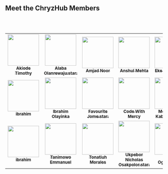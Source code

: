 ## Meet the ChryzHub Members
<br></br>
<!-- How To Add My Profile -->
<!-- Only seven or less persons can be in a column, the `<tr></tr>` tag is used to create a column -->
<!-- Do not leave a space amidst lines, else it won't work -->
<!-- The accounts with star are admins and moderators  -->
<!--
<td align="center">
      <a href="github account url"><img src="profile/display github image url " width="100px;" alt=""/>
      <br/><sub><b>Name </b></sub></a><br/>
    </td>
-->

<!-- CHRYZ-HUB-MEMBERS-LIST:START -->
<!-- prettier-ignore-start -->
<!-- markdownlint-disable -->
<table>
  <tr>
    <td align="center">
      <a href="https://github.com/Timbaron"><img src="https://avatars.githubusercontent.com/u/36372628?v=4" width="100px;" alt=""/>
      <br/><sub><b>Akiode Timothy</b></sub></a><br/>
    </td>
    <td align="center">
      <a href="https://github.com/chryzcodez"><img src="https://avatars.githubusercontent.com/u/77321169?v=4" width="100px;" alt=""/>
      <br/><sub><b>Alaba Olanrewaju:star:</b></sub></a><br/>
    </td>
    <td align="center">
      <a href="https://github.com/AmjadNoor"><img src="https://avatars.githubusercontent.com/u/56997478?v=4" width="100px;" alt=""/>
      <br/><sub><b>Amjad Noor</b></sub></a><br/>
    </td>
    <td align="center">
      <a href="https://github.com/Anshul7sp1"><img src="https://avatars.githubusercontent.com/u/52310272?v=4" width="100px;" alt=""/>
      <br/><sub><b>Anshul Mehta</b></sub></a><br/>
    </td>
    <td align="center">
      <a href="https://github.com/Evavic44"><img src="https://avatars.githubusercontent.com/u/62628408?v=4" width="100px;" alt=""/>
      <br/><sub><b>Eke Victor:star:</b></sub></a><br/>
    </td>
    <td align="center">
      <a href="https://github.com/fuglydami"><img src="https://avatars.githubusercontent.com/u/66129867?v=4" width="100px;" alt=""/>
      <br/><sub><b>Damilare Oyedeji</b></sub></a><br/>
    </td>
    <td align="center">
      <a href="https://github.com/frankiefab100"><img src="https://avatars.githubusercontent.com/u/46662771?v=4" width="100px;" alt=""/>
      <br/><sub><b>Franklin U.O. Ohaegbulam</b></sub></a><br/>
    </td>
   </tr>
   <tr>
     <td align="center">
      <a href="https://github.com/hackEibrahim"><img src="https://avatars.githubusercontent.com/u/76446816?v=4" width="100px;" alt=""/>
      <br/><sub><b>ibrahim</b></sub></a><br/>
    </td>
    <td align="center">
      <a href="https://github.com/IbrahimOlayinka"><img src="https://avatars.githubusercontent.com/u/66981941?v=4" width="100px;" alt=""/>
      <br/><sub><b>Ibrahim Olayinka</b></sub></a><br/> 
    </td>
    <td align="center">
      <a href="https://github.com/jomefavourite"><img src="https://avatars.githubusercontent.com/u/54733225?v=4" width="100px;" alt=""/>
      <br/><sub><b>Favourite Jome:star:</b></sub></a><br/> 
    </td>
     <td align="center">
      <a href="https://github.com/mercyharbo"><img src="https://avatars.githubusercontent.com/u/64808015?v=4" width="100px;" alt=""/>
      <br/><sub><b>Code With Mercy</b></sub></a><br/> 
    </td>
     <td align="center">
      <a href="https://github.com/lekandev"><img src="https://avatars.githubusercontent.com/u/65419835?v=4" width="100px;" alt=""/>
      <br/><sub><b>Mohammed Kabir Hussaini</b></sub></a><br/> 
    </td>
     <td align="center">
      <a href="https://github.com/namangupta1399"><img src="https://avatars.githubusercontent.com/u/53571307?v=4" width="100px;" alt=""/>
      <br/><sub><b>Naman Gupta:star:</b></sub></a><br/> 
    </td>
     <td align="center">
      <a href="https://github.com/sifa123"><img src="https://avatars.githubusercontent.com/u/63462931?v=4" width="100px;" alt=""/>
      <br/><sub><b>Shivam Dubey</b></sub></a><br/> 
    </td>
  </tr>
  <tr>
     <td align="center">
      <a href="https://github.com/WebShivam"><img src="https://avatars.githubusercontent.com/u/64413107?v=4" width="100px;" alt=""/>
      <br/><sub><b>ibrahim</b></sub></a><br/>
    </td>
    <td align="center">
      <a href="https://github.com/Mannuel25"><img src="https://avatars.githubusercontent.com/u/68563757?v=4" width="100px;" alt=""/>
      <br/><sub><b>Tanimowo Emmanuel</b></sub></a><br/> 
    </td>
    <td align="center">
      <a href="https://github.com/blackc0mb"><img src="https://avatars.githubusercontent.com/u/76012794?v=4" width="100px;" alt=""/>
      <br/><sub><b>Tonatiuh Morales</b></sub></a><br/> 
    </td>
     <td align="center">
      <a href="https://github.com/Ukpebor"><img src="https://avatars.githubusercontent.com/u/65134147?v=4" width="100px;" alt=""/>
      <br/><sub><b>Ukpebor Nicholas Osakpolor:star:</b></sub></a><br/> 
    </td>
     <td align="center">
      <a href="https://github.com/Te-Stack"><img src="https://avatars.githubusercontent.com/u/64927592?v=4" width="100px;" alt=""/>
      <br/><sub><b>Quincy Oghenetejiri</b></sub></a><br/> 
    </td>
  </tr>
</table>
